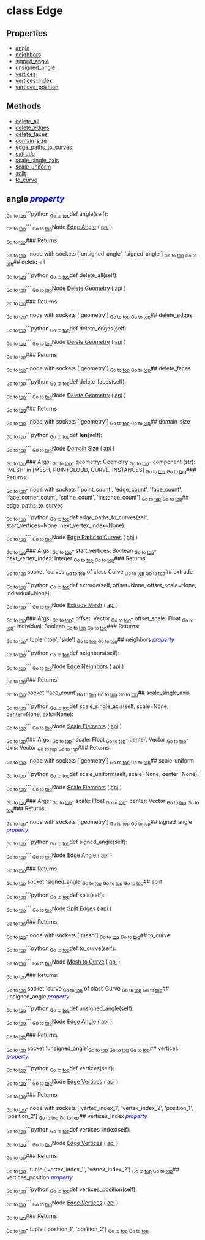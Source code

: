 # class Edge

## Properties

- [angle](#angle-property)
- [neighbors](#neighbors-property)
- [signed_angle](#signed_angle-property)
- [unsigned_angle](#unsigned_angle-property)
- [vertices](#vertices-property)
- [vertices_index](#vertices_index-property)
- [vertices_position](#vertices_position-property)



## Methods

- [delete_all](#delete_all)
- [delete_edges](#delete_edges)
- [delete_faces](#delete_faces)
- [domain_size](#domain_size)
- [edge_paths_to_curves](#edge_paths_to_curves)
- [extrude](#extrude)
- [scale_single_axis](#scale_single_axis)
- [scale_uniform](#scale_uniform)
- [split](#split)
- [to_curve](#to_curve)

## angle <span style="color:blue">*property*</span>

<sub>Go to [top](#class-Edge)</sub>```python
<sub>Go to [top](#class-Edge)</sub>def angle(self):

<sub>Go to [top](#class-Edge)</sub>```
<sub>Go to [top](#class-Edge)</sub>Node [Edge Angle](https://docs.blender.org/manual/en/latest/modeling/geometry_nodes/mesh/edge_angle.html) ( [api](https://docs.blender.org/api/current/bpy.types.GeometryNodeInputMeshEdgeAngle.html) )

<sub>Go to [top](#class-Edge)</sub>### Returns:

<sub>Go to [top](#class-Edge)</sub>- node with sockets ['unsigned_angle', 'signed_angle']
<sub>Go to [top](#class-Edge)</sub>
<sub>Go to [top](#class-Edge)</sub>## delete_all

<sub>Go to [top](#class-Edge)</sub>```python
<sub>Go to [top](#class-Edge)</sub>def delete_all(self):

<sub>Go to [top](#class-Edge)</sub>```
<sub>Go to [top](#class-Edge)</sub>Node [Delete Geometry](https://docs.blender.org/manual/en/latest/modeling/geometry_nodes/geometry/delete_geometry.html) ( [api](https://docs.blender.org/api/current/bpy.types.GeometryNodeDeleteGeometry.html) )

<sub>Go to [top](#class-Edge)</sub>### Returns:

<sub>Go to [top](#class-Edge)</sub>- node with sockets ['geometry']
<sub>Go to [top](#class-Edge)</sub>
<sub>Go to [top](#class-Edge)</sub>## delete_edges

<sub>Go to [top](#class-Edge)</sub>```python
<sub>Go to [top](#class-Edge)</sub>def delete_edges(self):

<sub>Go to [top](#class-Edge)</sub>```
<sub>Go to [top](#class-Edge)</sub>Node [Delete Geometry](https://docs.blender.org/manual/en/latest/modeling/geometry_nodes/geometry/delete_geometry.html) ( [api](https://docs.blender.org/api/current/bpy.types.GeometryNodeDeleteGeometry.html) )

<sub>Go to [top](#class-Edge)</sub>### Returns:

<sub>Go to [top](#class-Edge)</sub>- node with sockets ['geometry']
<sub>Go to [top](#class-Edge)</sub>
<sub>Go to [top](#class-Edge)</sub>## delete_faces

<sub>Go to [top](#class-Edge)</sub>```python
<sub>Go to [top](#class-Edge)</sub>def delete_faces(self):

<sub>Go to [top](#class-Edge)</sub>```
<sub>Go to [top](#class-Edge)</sub>Node [Delete Geometry](https://docs.blender.org/manual/en/latest/modeling/geometry_nodes/geometry/delete_geometry.html) ( [api](https://docs.blender.org/api/current/bpy.types.GeometryNodeDeleteGeometry.html) )

<sub>Go to [top](#class-Edge)</sub>### Returns:

<sub>Go to [top](#class-Edge)</sub>- node with sockets ['geometry']
<sub>Go to [top](#class-Edge)</sub>
<sub>Go to [top](#class-Edge)</sub>## domain_size

<sub>Go to [top](#class-Edge)</sub>```python
<sub>Go to [top](#class-Edge)</sub>def __len__(self):

<sub>Go to [top](#class-Edge)</sub>```
<sub>Go to [top](#class-Edge)</sub>Node [Domain Size](https://docs.blender.org/manual/en/latest/modeling/geometry_nodes/attribute/domain_size.html) ( [api](https://docs.blender.org/api/current/bpy.types.GeometryNodeAttributeDomainSize.html) )

<sub>Go to [top](#class-Edge)</sub>### Args:
<sub>Go to [top](#class-Edge)</sub>- geometry: Geometry
<sub>Go to [top](#class-Edge)</sub>- component (str): 'MESH' in [MESH, POINTCLOUD, CURVE, INSTANCES]
<sub>Go to [top](#class-Edge)</sub>
<sub>Go to [top](#class-Edge)</sub>### Returns:

<sub>Go to [top](#class-Edge)</sub>- node with sockets ['point_count', 'edge_count', 'face_count', 'face_corner_count', 'spline_count', 'instance_count']
<sub>Go to [top](#class-Edge)</sub>
<sub>Go to [top](#class-Edge)</sub>## edge_paths_to_curves

<sub>Go to [top](#class-Edge)</sub>```python
<sub>Go to [top](#class-Edge)</sub>def edge_paths_to_curves(self, start_vertices=None, next_vertex_index=None):

<sub>Go to [top](#class-Edge)</sub>```
<sub>Go to [top](#class-Edge)</sub>Node [Edge Paths to Curves](https://docs.blender.org/manual/en/latest/modeling/geometry_nodes/mesh/edge_paths_to_curves.html) ( [api](https://docs.blender.org/api/current/bpy.types.GeometryNodeEdgePathsToCurves.html) )

<sub>Go to [top](#class-Edge)</sub>### Args:
<sub>Go to [top](#class-Edge)</sub>- start_vertices: Boolean
<sub>Go to [top](#class-Edge)</sub>- next_vertex_index: Integer
<sub>Go to [top](#class-Edge)</sub>
<sub>Go to [top](#class-Edge)</sub>### Returns:

<sub>Go to [top](#class-Edge)</sub>  socket 'curves'<sub>Go to [top](#class-Edge)</sub> of class Curve
<sub>Go to [top](#class-Edge)</sub>
<sub>Go to [top](#class-Edge)</sub>## extrude

<sub>Go to [top](#class-Edge)</sub>```python
<sub>Go to [top](#class-Edge)</sub>def extrude(self, offset=None, offset_scale=None, individual=None):

<sub>Go to [top](#class-Edge)</sub>```
<sub>Go to [top](#class-Edge)</sub>Node [Extrude Mesh](https://docs.blender.org/manual/en/latest/modeling/geometry_nodes/mesh/extrude_mesh.html) ( [api](https://docs.blender.org/api/current/bpy.types.GeometryNodeExtrudeMesh.html) )

<sub>Go to [top](#class-Edge)</sub>### Args:
<sub>Go to [top](#class-Edge)</sub>- offset: Vector
<sub>Go to [top](#class-Edge)</sub>- offset_scale: Float
<sub>Go to [top](#class-Edge)</sub>- individual: Boolean
<sub>Go to [top](#class-Edge)</sub>
<sub>Go to [top](#class-Edge)</sub>### Returns:

<sub>Go to [top](#class-Edge)</sub>- tuple ('top', 'side')
<sub>Go to [top](#class-Edge)</sub>
<sub>Go to [top](#class-Edge)</sub>## neighbors <span style="color:blue">*property*</span>

<sub>Go to [top](#class-Edge)</sub>```python
<sub>Go to [top](#class-Edge)</sub>def neighbors(self):

<sub>Go to [top](#class-Edge)</sub>```
<sub>Go to [top](#class-Edge)</sub>Node [Edge Neighbors](https://docs.blender.org/manual/en/latest/modeling/geometry_nodes/mesh/edge_neighbors.html) ( [api](https://docs.blender.org/api/current/bpy.types.GeometryNodeInputMeshEdgeNeighbors.html) )

<sub>Go to [top](#class-Edge)</sub>### Returns:

<sub>Go to [top](#class-Edge)</sub>  socket 'face_count'<sub>Go to [top](#class-Edge)</sub>
<sub>Go to [top](#class-Edge)</sub>
<sub>Go to [top](#class-Edge)</sub>## scale_single_axis

<sub>Go to [top](#class-Edge)</sub>```python
<sub>Go to [top](#class-Edge)</sub>def scale_single_axis(self, scale=None, center=None, axis=None):

<sub>Go to [top](#class-Edge)</sub>```
<sub>Go to [top](#class-Edge)</sub>Node [Scale Elements](https://docs.blender.org/manual/en/latest/modeling/geometry_nodes/mesh/scale_elements.html) ( [api](https://docs.blender.org/api/current/bpy.types.GeometryNodeScaleElements.html) )

<sub>Go to [top](#class-Edge)</sub>### Args:
<sub>Go to [top](#class-Edge)</sub>- scale: Float
<sub>Go to [top](#class-Edge)</sub>- center: Vector
<sub>Go to [top](#class-Edge)</sub>- axis: Vector
<sub>Go to [top](#class-Edge)</sub>
<sub>Go to [top](#class-Edge)</sub>### Returns:

<sub>Go to [top](#class-Edge)</sub>- node with sockets ['geometry']
<sub>Go to [top](#class-Edge)</sub>
<sub>Go to [top](#class-Edge)</sub>## scale_uniform

<sub>Go to [top](#class-Edge)</sub>```python
<sub>Go to [top](#class-Edge)</sub>def scale_uniform(self, scale=None, center=None):

<sub>Go to [top](#class-Edge)</sub>```
<sub>Go to [top](#class-Edge)</sub>Node [Scale Elements](https://docs.blender.org/manual/en/latest/modeling/geometry_nodes/mesh/scale_elements.html) ( [api](https://docs.blender.org/api/current/bpy.types.GeometryNodeScaleElements.html) )

<sub>Go to [top](#class-Edge)</sub>### Args:
<sub>Go to [top](#class-Edge)</sub>- scale: Float
<sub>Go to [top](#class-Edge)</sub>- center: Vector
<sub>Go to [top](#class-Edge)</sub>
<sub>Go to [top](#class-Edge)</sub>### Returns:

<sub>Go to [top](#class-Edge)</sub>- node with sockets ['geometry']
<sub>Go to [top](#class-Edge)</sub>
<sub>Go to [top](#class-Edge)</sub>## signed_angle <span style="color:blue">*property*</span>

<sub>Go to [top](#class-Edge)</sub>```python
<sub>Go to [top](#class-Edge)</sub>def signed_angle(self):

<sub>Go to [top](#class-Edge)</sub>```
<sub>Go to [top](#class-Edge)</sub>Node [Edge Angle](https://docs.blender.org/manual/en/latest/modeling/geometry_nodes/mesh/edge_angle.html) ( [api](https://docs.blender.org/api/current/bpy.types.GeometryNodeInputMeshEdgeAngle.html) )

<sub>Go to [top](#class-Edge)</sub>### Returns:

<sub>Go to [top](#class-Edge)</sub>  socket 'signed_angle'<sub>Go to [top](#class-Edge)</sub>
<sub>Go to [top](#class-Edge)</sub>
<sub>Go to [top](#class-Edge)</sub>## split

<sub>Go to [top](#class-Edge)</sub>```python
<sub>Go to [top](#class-Edge)</sub>def split(self):

<sub>Go to [top](#class-Edge)</sub>```
<sub>Go to [top](#class-Edge)</sub>Node [Split Edges](https://docs.blender.org/manual/en/latest/modeling/geometry_nodes/mesh/split_edges.html) ( [api](https://docs.blender.org/api/current/bpy.types.GeometryNodeSplitEdges.html) )

<sub>Go to [top](#class-Edge)</sub>### Returns:

<sub>Go to [top](#class-Edge)</sub>- node with sockets ['mesh']
<sub>Go to [top](#class-Edge)</sub>
<sub>Go to [top](#class-Edge)</sub>## to_curve

<sub>Go to [top](#class-Edge)</sub>```python
<sub>Go to [top](#class-Edge)</sub>def to_curve(self):

<sub>Go to [top](#class-Edge)</sub>```
<sub>Go to [top](#class-Edge)</sub>Node [Mesh to Curve](https://docs.blender.org/manual/en/latest/modeling/geometry_nodes/mesh/mesh_to_curve.html) ( [api](https://docs.blender.org/api/current/bpy.types.GeometryNodeMeshToCurve.html) )

<sub>Go to [top](#class-Edge)</sub>### Returns:

<sub>Go to [top](#class-Edge)</sub>  socket 'curve'<sub>Go to [top](#class-Edge)</sub> of class Curve
<sub>Go to [top](#class-Edge)</sub>
<sub>Go to [top](#class-Edge)</sub>## unsigned_angle <span style="color:blue">*property*</span>

<sub>Go to [top](#class-Edge)</sub>```python
<sub>Go to [top](#class-Edge)</sub>def unsigned_angle(self):

<sub>Go to [top](#class-Edge)</sub>```
<sub>Go to [top](#class-Edge)</sub>Node [Edge Angle](https://docs.blender.org/manual/en/latest/modeling/geometry_nodes/mesh/edge_angle.html) ( [api](https://docs.blender.org/api/current/bpy.types.GeometryNodeInputMeshEdgeAngle.html) )

<sub>Go to [top](#class-Edge)</sub>### Returns:

<sub>Go to [top](#class-Edge)</sub>  socket 'unsigned_angle'<sub>Go to [top](#class-Edge)</sub>
<sub>Go to [top](#class-Edge)</sub>
<sub>Go to [top](#class-Edge)</sub>## vertices <span style="color:blue">*property*</span>

<sub>Go to [top](#class-Edge)</sub>```python
<sub>Go to [top](#class-Edge)</sub>def vertices(self):

<sub>Go to [top](#class-Edge)</sub>```
<sub>Go to [top](#class-Edge)</sub>Node [Edge Vertices](https://docs.blender.org/manual/en/latest/modeling/geometry_nodes/mesh/edge_vertices.html) ( [api](https://docs.blender.org/api/current/bpy.types.GeometryNodeInputMeshEdgeVertices.html) )

<sub>Go to [top](#class-Edge)</sub>### Returns:

<sub>Go to [top](#class-Edge)</sub>- node with sockets ['vertex_index_1', 'vertex_index_2', 'position_1', 'position_2']
<sub>Go to [top](#class-Edge)</sub>
<sub>Go to [top](#class-Edge)</sub>## vertices_index <span style="color:blue">*property*</span>

<sub>Go to [top](#class-Edge)</sub>```python
<sub>Go to [top](#class-Edge)</sub>def vertices_index(self):

<sub>Go to [top](#class-Edge)</sub>```
<sub>Go to [top](#class-Edge)</sub>Node [Edge Vertices](https://docs.blender.org/manual/en/latest/modeling/geometry_nodes/mesh/edge_vertices.html) ( [api](https://docs.blender.org/api/current/bpy.types.GeometryNodeInputMeshEdgeVertices.html) )

<sub>Go to [top](#class-Edge)</sub>### Returns:

<sub>Go to [top](#class-Edge)</sub>- tuple ('vertex_index_1', 'vertex_index_2')
<sub>Go to [top](#class-Edge)</sub>
<sub>Go to [top](#class-Edge)</sub>## vertices_position <span style="color:blue">*property*</span>

<sub>Go to [top](#class-Edge)</sub>```python
<sub>Go to [top](#class-Edge)</sub>def vertices_position(self):

<sub>Go to [top](#class-Edge)</sub>```
<sub>Go to [top](#class-Edge)</sub>Node [Edge Vertices](https://docs.blender.org/manual/en/latest/modeling/geometry_nodes/mesh/edge_vertices.html) ( [api](https://docs.blender.org/api/current/bpy.types.GeometryNodeInputMeshEdgeVertices.html) )

<sub>Go to [top](#class-Edge)</sub>### Returns:

<sub>Go to [top](#class-Edge)</sub>- tuple ('position_1', 'position_2')
<sub>Go to [top](#class-Edge)</sub>
<sub>Go to [top](#class-Edge)</sub>